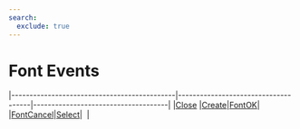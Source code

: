 ```yaml
---
search:
  exclude: true
---
```


<h1 class="heading"><span class="name">Font Events</span></h1>

|---------------------------------------------|-------------------------------------|-------------------------------------|
|[Close](../methodorevents/close.md)          |[Create](../methodorevents/create.md)|[FontOK](../methodorevents/fontok.md)|
|[FontCancel](../methodorevents/fontcancel.md)|[Select](../methodorevents/select.md)|&nbsp;                               |
